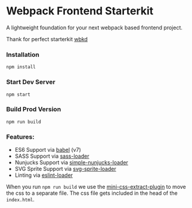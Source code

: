 # Webpack Frontend Starterkit

A lightweight foundation for your next webpack based frontend project.

Thank for perfect starterkit [wbkd](https://github.com/wbkd/webpack-starter)


### Installation

```
npm install
```

### Start Dev Server

```
npm start
```

### Build Prod Version

```
npm run build
```

### Features:

* ES6 Support via [babel](https://babeljs.io/) (v7)
* SASS Support via [sass-loader](https://github.com/jtangelder/sass-loader)
* Nunjucks Support via [simple-nunjucks-loader](https://mozilla.github.io/nunjucks/)
* SVG Sprite Support via [svg-sprite-loader](https://github.com/JetBrains/svg-sprite-loader)
* Linting via [eslint-loader](https://github.com/MoOx/eslint-loader)

When you run `npm run build` we use the [mini-css-extract-plugin](https://github.com/webpack-contrib/mini-css-extract-plugin) to move the css to a separate file. The css file gets included in the head of the `index.html`.
